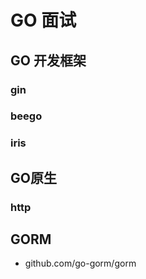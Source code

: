 # GO 面试

## GO 开发框架

### gin

### beego

### iris

## GO原生

### http


## GORM

- github.com/go-gorm/gorm
